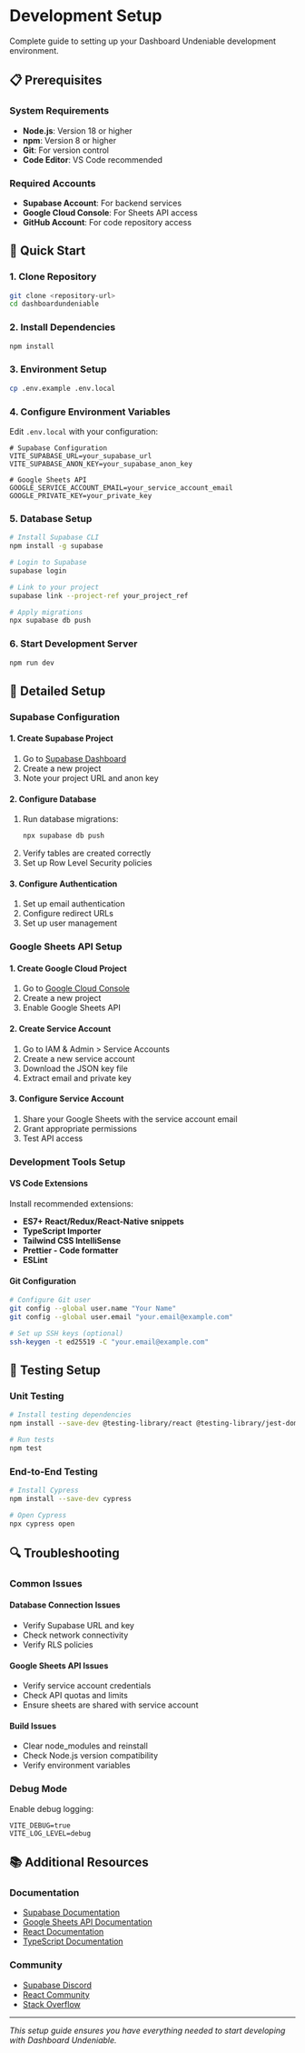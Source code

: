 # Development Setup

Complete guide to setting up your Dashboard Undeniable development environment.

## 📋 Prerequisites

### System Requirements
- **Node.js**: Version 18 or higher
- **npm**: Version 8 or higher
- **Git**: For version control
- **Code Editor**: VS Code recommended

### Required Accounts
- **Supabase Account**: For backend services
- **Google Cloud Console**: For Sheets API access
- **GitHub Account**: For code repository access

## 🚀 Quick Start

### 1. Clone Repository
```bash
git clone <repository-url>
cd dashboardundeniable
```

### 2. Install Dependencies
```bash
npm install
```

### 3. Environment Setup
```bash
cp .env.example .env.local
```

### 4. Configure Environment Variables
Edit `.env.local` with your configuration:
```env
# Supabase Configuration
VITE_SUPABASE_URL=your_supabase_url
VITE_SUPABASE_ANON_KEY=your_supabase_anon_key

# Google Sheets API
GOOGLE_SERVICE_ACCOUNT_EMAIL=your_service_account_email
GOOGLE_PRIVATE_KEY=your_private_key
```

### 5. Database Setup
```bash
# Install Supabase CLI
npm install -g supabase

# Login to Supabase
supabase login

# Link to your project
supabase link --project-ref your_project_ref

# Apply migrations
npx supabase db push
```

### 6. Start Development Server
```bash
npm run dev
```

## 🔧 Detailed Setup

### Supabase Configuration

#### 1. Create Supabase Project
1. Go to [Supabase Dashboard](https://supabase.com/dashboard)
2. Create a new project
3. Note your project URL and anon key

#### 2. Configure Database
1. Run database migrations:
   ```bash
   npx supabase db push
   ```
2. Verify tables are created correctly
3. Set up Row Level Security policies

#### 3. Configure Authentication
1. Set up email authentication
2. Configure redirect URLs
3. Set up user management

### Google Sheets API Setup

#### 1. Create Google Cloud Project
1. Go to [Google Cloud Console](https://console.cloud.google.com)
2. Create a new project
3. Enable Google Sheets API

#### 2. Create Service Account
1. Go to IAM & Admin > Service Accounts
2. Create a new service account
3. Download the JSON key file
4. Extract email and private key

#### 3. Configure Service Account
1. Share your Google Sheets with the service account email
2. Grant appropriate permissions
3. Test API access

### Development Tools Setup

#### VS Code Extensions
Install recommended extensions:
- **ES7+ React/Redux/React-Native snippets**
- **TypeScript Importer**
- **Tailwind CSS IntelliSense**
- **Prettier - Code formatter**
- **ESLint**

#### Git Configuration
```bash
# Configure Git user
git config --global user.name "Your Name"
git config --global user.email "your.email@example.com"

# Set up SSH keys (optional)
ssh-keygen -t ed25519 -C "your.email@example.com"
```

## 🧪 Testing Setup

### Unit Testing
```bash
# Install testing dependencies
npm install --save-dev @testing-library/react @testing-library/jest-dom

# Run tests
npm test
```

### End-to-End Testing
```bash
# Install Cypress
npm install --save-dev cypress

# Open Cypress
npx cypress open
```

## 🔍 Troubleshooting

### Common Issues

#### Database Connection Issues
- Verify Supabase URL and key
- Check network connectivity
- Verify RLS policies

#### Google Sheets API Issues
- Verify service account credentials
- Check API quotas and limits
- Ensure sheets are shared with service account

#### Build Issues
- Clear node_modules and reinstall
- Check Node.js version compatibility
- Verify environment variables

### Debug Mode
Enable debug logging:
```env
VITE_DEBUG=true
VITE_LOG_LEVEL=debug
```

## 📚 Additional Resources

### Documentation
- [Supabase Documentation](https://supabase.com/docs)
- [Google Sheets API Documentation](https://developers.google.com/sheets/api)
- [React Documentation](https://react.dev)
- [TypeScript Documentation](https://www.typescriptlang.org/docs)

### Community
- [Supabase Discord](https://discord.supabase.com)
- [React Community](https://react.dev/community)
- [Stack Overflow](https://stackoverflow.com)

---

*This setup guide ensures you have everything needed to start developing with Dashboard Undeniable.*
